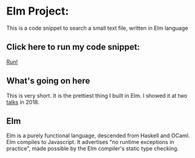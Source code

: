 # Elm Project: 
This is a code snippet to search a small text file, written in Elm language
## Click here to run my code snippet: 
 [Run!](http://littlefurnace.com/elm)
## What's going on here
This is very short.  It is the prettiest thing I built in Elm. I showed it at two [talks](https://github.com/atom-box/MKE) in 2018.
## Elm
Elm is a purely functional language, descended from Haskell and OCaml.  Elm compiles to Javascript. It advertises "no runtime exceptions in practice", made possible by the Elm compiler's static type checking. 
